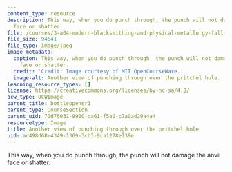 ```yaml
---
content_type: resource
description: This way, when you do punch through, the punch will not damage the anvil
  face or shatter.
file: /courses/3-a04-modern-blacksmithing-and-physical-metallurgy-fall-2008/ac498d68434913693cb39ca1278e139e_058.jpg
file_size: 94641
file_type: image/jpeg
image_metadata:
  caption: This way, when you do punch through, the punch will not damage the anvil
    face or shatter.
  credit: 'Credit: Image courtesy of MIT OpenCourseWare.'
  image-alt: Another view of punching through over the pritchel hole.
learning_resource_types: []
license: https://creativecommons.org/licenses/by-nc-sa/4.0/
ocw_type: OCWImage
parent_title: bottleopener1
parent_type: CourseSection
parent_uid: 70d76031-9900-ca61-f5a0-c7a0ad29a4a4
resourcetype: Image
title: Another view of punching through over the pritchel hole
uid: ac498d68-4349-1369-3cb3-9ca1278e139e
---
```

This way, when you do punch through, the punch will not damage the anvil face or shatter.